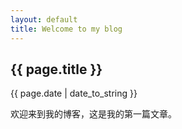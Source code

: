 ```yaml
---
layout: default
title: Welcome to my blog
---
```


<h2>{{ page.title }}</h2>
<p>{{ page.date | date_to_string }}</p>
<p>欢迎来到我的博客，这是我的第一篇文章。</p>
